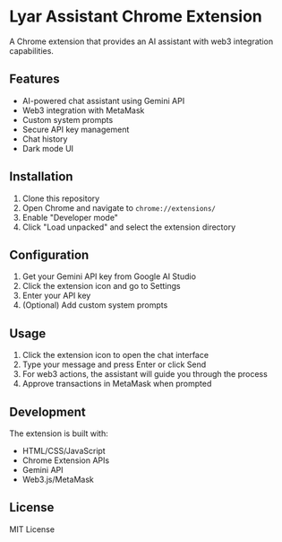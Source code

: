 # Lyar Assistant Chrome Extension

A Chrome extension that provides an AI assistant with web3 integration capabilities.

## Features

- AI-powered chat assistant using Gemini API
- Web3 integration with MetaMask
- Custom system prompts
- Secure API key management
- Chat history
- Dark mode UI

## Installation

1. Clone this repository
2. Open Chrome and navigate to `chrome://extensions/`
3. Enable "Developer mode"
4. Click "Load unpacked" and select the extension directory

## Configuration

1. Get your Gemini API key from Google AI Studio
2. Click the extension icon and go to Settings
3. Enter your API key
4. (Optional) Add custom system prompts

## Usage

1. Click the extension icon to open the chat interface
2. Type your message and press Enter or click Send
3. For web3 actions, the assistant will guide you through the process
4. Approve transactions in MetaMask when prompted

## Development

The extension is built with:
- HTML/CSS/JavaScript
- Chrome Extension APIs
- Gemini API
- Web3.js/MetaMask

## License

MIT License 